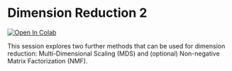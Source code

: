 # Dimension Reduction 2

[![Open In Colab](https://colab.research.google.com/assets/colab-badge.svg)](https://colab.research.google.com/github/ICL-BMB-BiDS/BIDS3-DimensionReduction2/blob/main/BIDS_03_DimensionReduction_2.ipynb/)

This session explores two further methods that can be used for dimension reduction: Multi-Dimensional Scaling (MDS) and (optional) Non-negative Matrix Factorization (NMF).
